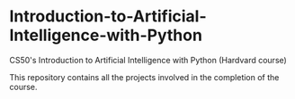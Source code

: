 # Introduction-to-Artificial-Intelligence-with-Python
CS50's Introduction to Artificial Intelligence with Python (Hardvard course)

This repository contains all the projects involved in the completion of the course.
